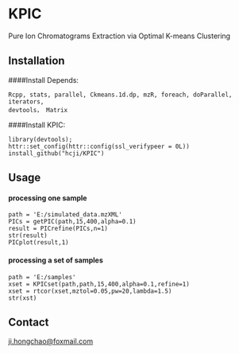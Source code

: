 # KPIC  
  Pure Ion Chromatograms Extraction via Optimal K-means Clustering  

## Installation  

####Install Depends:  

    Rcpp, stats, parallel, Ckmeans.1d.dp, mzR, foreach, doParallel, iterators,
    devtools， Matrix

####Install KPIC:  

    library(devtools);  
    httr::set_config(httr::config(ssl_verifypeer = 0L))
    install_github("hcji/KPIC")

## Usage 

#### processing one sample
    path = 'E:/simulated_data.mzXML'
    PICs = getPIC(path,15,400,alpha=0.1)
    result = PICrefine(PICs,n=1)
    str(result)
    PICplot(result,1) 
	
#### processing a set of samples

    path = 'E:/samples'
	xset = KPICset(path,path,15,400,alpha=0.1,refine=1)
	xset = rtcor(xset,mztol=0.05,pw=20,lambda=1.5)
	str(xst)
  
## Contact
  ji.hongchao@foxmail.com